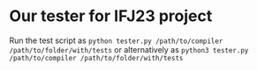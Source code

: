 # Our tester for IFJ23 project

Run the test script as `python tester.py /path/to/compiler /path/to/folder/with/tests`
or alternatively as `python3 tester.py /path/to/compiler /path/to/folder/with/tests`
